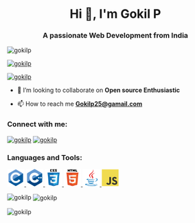<h1 align="center">Hi 👋, I'm Gokil P</h1>
<h3 align="center">A passionate Web Development from India</h3>

<p align="left"> <img src="https://komarev.com/ghpvc/?username=gokilp&label=Profile%20views&color=0e75b6&style=flat" alt="gokilp" /> </p>

<p align="left"> <a href="https://github.com/ryo-ma/github-profile-trophy"><img src="https://github-profile-trophy.vercel.app/?username=gokilp" alt="gokilp" /></a> </p>

<p align="left"> <a href="https://twitter.com/gokilp" target="blank"><img src="https://img.shields.io/twitter/follow/gokilp?logo=twitter&style=for-the-badge" alt="gokilp" /></a> </p>

- 👯 I’m looking to collaborate on **Open source Enthusiastic**

- 📫 How to reach me **Gokilp25@gamail.com**

<h3 align="left">Connect with me:</h3>
<p align="left">
<a href="https://twitter.com/gokilp" target="blank"><img align="center" src="https://raw.githubusercontent.com/rahuldkjain/github-profile-readme-generator/master/src/images/icons/Social/twitter.svg" alt="gokilp" height="30" width="40" /></a>
<a href="https://linkedin.com/in/gokilp" target="blank"><img align="center" src="https://raw.githubusercontent.com/rahuldkjain/github-profile-readme-generator/master/src/images/icons/Social/linked-in-alt.svg" alt="gokilp" height="30" width="40" /></a>
</p>

<h3 align="left">Languages and Tools:</h3>
<p align="left"> <a href="https://www.cprogramming.com/" target="_blank" rel="noreferrer"> <img src="https://raw.githubusercontent.com/devicons/devicon/master/icons/c/c-original.svg" alt="c" width="40" height="40"/> </a> <a href="https://www.w3schools.com/cpp/" target="_blank" rel="noreferrer"> <img src="https://raw.githubusercontent.com/devicons/devicon/master/icons/cplusplus/cplusplus-original.svg" alt="cplusplus" width="40" height="40"/> </a> <a href="https://www.w3schools.com/css/" target="_blank" rel="noreferrer"> <img src="https://raw.githubusercontent.com/devicons/devicon/master/icons/css3/css3-original-wordmark.svg" alt="css3" width="40" height="40"/> </a> <a href="https://www.w3.org/html/" target="_blank" rel="noreferrer"> <img src="https://raw.githubusercontent.com/devicons/devicon/master/icons/html5/html5-original-wordmark.svg" alt="html5" width="40" height="40"/> </a> <a href="https://www.java.com" target="_blank" rel="noreferrer"> <img src="https://raw.githubusercontent.com/devicons/devicon/master/icons/java/java-original.svg" alt="java" width="40" height="40"/> </a> <a href="https://developer.mozilla.org/en-US/docs/Web/JavaScript" target="_blank" rel="noreferrer"> <img src="https://raw.githubusercontent.com/devicons/devicon/master/icons/javascript/javascript-original.svg" alt="javascript" width="40" height="40"/> </a> </p>

<p><img align="left" src="https://github-readme-stats.vercel.app/api/top-langs?username=gokilp&show_icons=true&locale=en&layout=compact" alt="gokilp" /></p>

<p>&nbsp;<img align="center" src="https://github-readme-stats.vercel.app/api?username=gokilp&show_icons=true&locale=en" alt="gokilp" /></p>

<p><img align="center" src="https://github-readme-streak-stats.herokuapp.com/?user=gokilp&" alt="gokilp" /></p>
